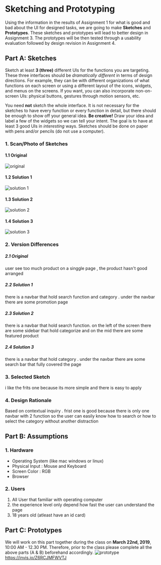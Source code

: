 # Sketching and Prototyping
Using the information in the results of Assignment 1 for what is good and bad about the UI for designed tasks, we are going to make **Sketches** and **Prototypes**. These sketches and prototypes will lead to better design in Assignment 3. The prototypes will be then tested through a usability evaluation followed by design revision in Assignment 4.

## Part A: Sketches
Sketch at least **3 (three)** different UIs for the functions you are targeting. These three interfaces should be _dramatically different_ in terms of design directions. For example, they can be with different organizations of what functions on each screen or using a different layout of the icons, widgets, and menus on the screens. If you want, you can also incorporate non-on-screen UIs: physical buttons, gestures through motion sensors, etc.

You need **not** sketch the whole interface. It is not necessary for the sketches to have every function or every function in detail, but there should be enough to show off your general idea. **Be creative!** Draw your idea and label a few of the widgets so we can tell your intent. The goal is to have at least 3 good UIs in *interesting* ways. Sketches should be done on paper with pens and/or pencils (do not use a computer).

### 1. Scan/Photo of Sketches
#### 1.1 Original
![original](image/original.jpg)

#### 1.2 Solution 1
![solution 1](image/image1.jpg)

#### 1.3 Solution 2
![solution 2](image/image2.jpg)

#### 1.4 Solution 3
![solution 3](image/image3.jpg)

### 2. Version Differences

##### 2.1 Original
user see too much product on a singgle page , the product hasn't good arranged

##### 2.2 Solution 1
there is a navbar that hold search function and category . under the navbar there are some promotion page

##### 2.3 Solution 2
there is a navbar that hold search function. on the left of the screen there are some sidebar that hold categorize and on the mid there are some featured product

##### 2.4 Solution 3
there is a navbar that hold category . under the navbar there are some search bar that fully covered the page


### 3. Selected Sketch
i like the frits one because its more simple and there is easy to apply 
### 4. Design Rationale
Based on contextual inquiry . frist one is good because there is only one navbar with 2 function so the user can easily know how to search or how to select the category without another distraction
## Part B: Assumptions
### 1. Hardware
- Operating System (like mac windows or linux)
- Physical Input : Mouse and Keyboard
- Screen Color : RGB
- Browser

### 2. Users
1. All User that familiar with operating computer
2. the experience level only depend how fast the user can understand the page
3. 18 years old (atleast have an id card) 

## Part C: Prototypes
We will work on this part together during the class on **March 22nd, 2019**, 10:00 AM - 12.30 PM. Therefore, prior to the class please complete all the above parts (A & B) beforehand accordingly.
![prototype](image/prototype.png)
https://invis.io/Z6RCJMFWVTJ